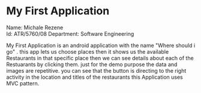 # My First Application
Name: Michale Rezene  
Id: ATR/5760/08
Department: Software Engineering

My First Application is an android application with the name "Where should i go" .
this app lets us choose places then it shows us the available Restaurants in that specific place 
then we can see details about each of the Restuarants by clicking them.
just for the demo purpose the data and images are repetitive.
you can see that the button is directing to the right activity in the location and titles of the restaurants
this Application uses MVC pattern.
